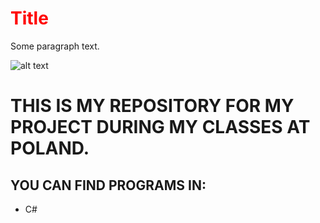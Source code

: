 <head>
  <style>
    #heading { color: #FF0000; }
  </style>
</head>
<body>
  <h1 id="heading">Title</h1>
  <p>Some paragraph text.</p>
</body>




![alt text](https://www.pwste.edu.pl/wp-content/uploads/2016/12/PWSTE_DLA-MEDI%C3%93W_2.png)




# THIS IS MY REPOSITORY FOR MY PROJECT DURING MY CLASSES AT POLAND.
## YOU CAN FIND PROGRAMS IN:
* C#

